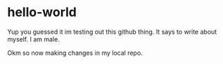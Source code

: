 # hello-world
Yup you guessed it im testing out this github thing.
It says to write about myself. I am male.



Okm so now making changes in my local repo.